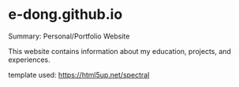 # e-dong.github.io
Summary: Personal/Portfolio Website  
  
 This website contains information about my education, projects, and experiences.  
 
 
 template used: https://html5up.net/spectral
